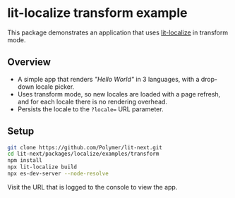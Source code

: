 # lit-localize transform example

This package demonstrates an application that uses [lit-localize](https://github.com/PolymerLabs/lit-localize) in transform
mode.

## Overview

- A simple app that renders _"Hello World"_ in 3 languages, with a drop-down
  locale picker.
- Uses transform mode, so new locales are loaded with a page refresh, and for each locale there is no rendering overhead.
- Persists the locale to the `?locale=` URL parameter.

## Setup

```bash
git clone https://github.com/Polymer/lit-next.git
cd lit-next/packages/localize/examples/transform
npm install
npx lit-localize build
npx es-dev-server --node-resolve
```

Visit the URL that is logged to the console to view the app.
